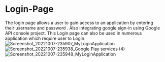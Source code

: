 # Login-Page
The login page allows a user to gain access to an application by entering their username and password . Also integrating google sign-in using Google API console project. This Login page can also be used in numerous application which require user to Login.
![Screenshot_20221007-235907_MyLoginApplication](https://user-images.githubusercontent.com/100305642/194626764-2eead6e6-61ae-44de-b1b4-f1a1161d03ff.jpg)
![Screenshot_20221007-235938_Google Play services (4)](https://user-images.githubusercontent.com/100305642/194626862-ac152ba2-a333-45ec-9707-fae0d6e2498c.jpg)
![Screenshot_20221007-235948_MyLoginApplication](https://user-images.githubusercontent.com/100305642/194626726-56cd485c-5ac7-4e2c-a966-798279bb0e39.jpg)

